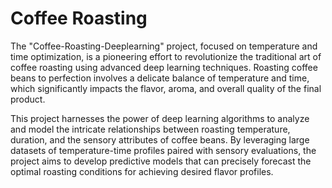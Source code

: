 # Coffee Roasting

The "Coffee-Roasting-Deeplearning" project, focused on temperature and time optimization, is a pioneering effort to revolutionize the traditional art of coffee roasting using advanced deep learning techniques. Roasting coffee beans to perfection involves a delicate balance of temperature and time, which significantly impacts the flavor, aroma, and overall quality of the final product.

This project harnesses the power of deep learning algorithms to analyze and model the intricate relationships between roasting temperature, duration, and the sensory attributes of coffee beans. By leveraging large datasets of temperature-time profiles paired with sensory evaluations, the project aims to develop predictive models that can precisely forecast the optimal roasting conditions for achieving desired flavor profiles.
